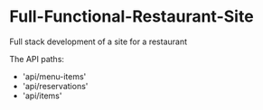# Full-Functional-Restaurant-Site
Full stack development of a site for a restaurant

The API paths:
- 'api/menu-items' 
- 'api/reservations'
- 'api/items' 
